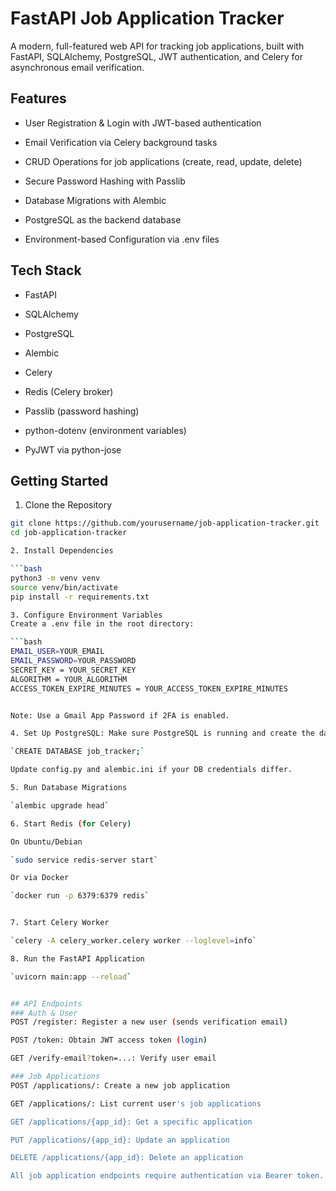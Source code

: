 # FastAPI Job Application Tracker
A modern, full-featured web API for tracking job applications, built with FastAPI, SQLAlchemy, PostgreSQL, JWT authentication, and Celery for asynchronous email verification.

## Features
- User Registration & Login with JWT-based authentication

- Email Verification via Celery background tasks

- CRUD Operations for job applications (create, read, update, delete)

- Secure Password Hashing with Passlib

- Database Migrations with Alembic

- PostgreSQL as the backend database

- Environment-based Configuration via .env files

## Tech Stack
- FastAPI

- SQLAlchemy

- PostgreSQL

- Alembic

- Celery

- Redis (Celery broker)

- Passlib (password hashing)

- python-dotenv (environment variables)

- PyJWT via python-jose

## Getting Started
1. Clone the Repository

```bash
git clone https://github.com/yourusername/job-application-tracker.git
cd job-application-tracker

2. Install Dependencies

```bash
python3 -m venv venv
source venv/bin/activate
pip install -r requirements.txt

3. Configure Environment Variables
Create a .env file in the root directory:

```bash
EMAIL_USER=YOUR_EMAIL
EMAIL_PASSWORD=YOUR_PASSWORD
SECRET_KEY = YOUR_SECRET_KEY
ALGORITHM = YOUR_ALGORITHM
ACCESS_TOKEN_EXPIRE_MINUTES = YOUR_ACCESS_TOKEN_EXPIRE_MINUTES


Note: Use a Gmail App Password if 2FA is enabled.

4. Set Up PostgreSQL: Make sure PostgreSQL is running and create the database:

`CREATE DATABASE job_tracker;`

Update config.py and alembic.ini if your DB credentials differ.

5. Run Database Migrations

`alembic upgrade head`

6. Start Redis (for Celery)

On Ubuntu/Debian

`sudo service redis-server start`

Or via Docker

`docker run -p 6379:6379 redis`


7. Start Celery Worker

`celery -A celery_worker.celery worker --loglevel=info`

8. Run the FastAPI Application

`uvicorn main:app --reload`


## API Endpoints
### Auth & User
POST /register: Register a new user (sends verification email)

POST /token: Obtain JWT access token (login)

GET /verify-email?token=...: Verify user email

### Job Applications
POST /applications/: Create a new job application

GET /applications/: List current user's job applications

GET /applications/{app_id}: Get a specific application

PUT /applications/{app_id}: Update an application

DELETE /applications/{app_id}: Delete an application

All job application endpoints require authentication via Bearer token.
